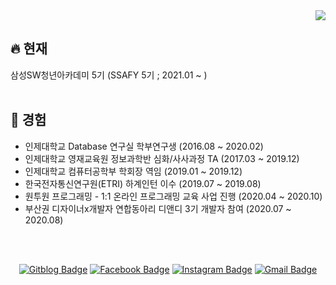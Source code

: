 <div align=right>
  <a href="https://hits.seeyoufarm.com"/><img src="https://hits.seeyoufarm.com/api/count/incr/badge.svg?url=https%3A%2F%2Fgithub.com%2Feona1301"/></a>
</div>

## 🔥 현재

삼성SW청년아카데미 5기 (SSAFY 5기 ; 2021.01 ~ )
<br>
<br>

## 📑 경험

- 인제대학교 Database 연구실 학부연구생 (2016.08 ~ 2020.02)
- 인제대학교 영재교육원 정보과학반 심화/사사과정 TA (2017.03 ~ 2019.12)
- 인제대학교 컴퓨터공학부 학회장 역임 (2019.01 ~ 2019.12)
- 한국전자통신연구원(ETRI) 하계인턴 이수 (2019.07 ~ 2019.08)
- 원투원 프로그래밍 - 1:1 온라인 프로그래밍 교육 사업 진행 (2020.04 ~ 2020.10)
- 부산권 디자이너x개발자 연합동아리 디앤디 3기 개발자 참여 (2020.07 ~ 2020.08)
<br>
<br>

<div align=center>

[![Gitblog Badge](http://img.shields.io/badge/-GitBlog-black?style=flat-square&logo=github&link=https://eona1301.github.io/)](https://eona1301.github.io/)
[![Facebook Badge](https://img.shields.io/badge/-Facebook-1877f2?style=flat-square&logo=facebook&logoColor=white&link=https://www.facebook.com/eona1301)](https://www.facebook.com/eona1301) 
[![Instagram Badge](https://img.shields.io/badge/-Instagram-dd2a7b?style=flat-square&logo=instagram&logoColor=white&link=https://www.instagram.com/danghyeona/)](https://www.instagram.com/danghyeona/) 
[![Gmail Badge](https://img.shields.io/badge/-Gmail-d14836?style=flat-square&logo=Gmail&logoColor=white&link=mailto:eona1301@gmail.com)](mailto:eona1301@gmail.com)

</div>
